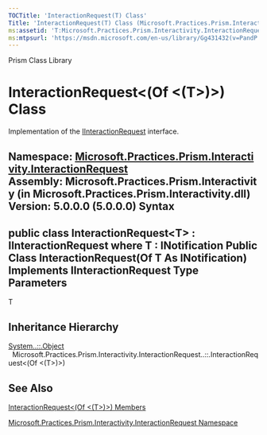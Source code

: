 ```yaml
---
TOCTitle: 'InteractionRequest(T) Class'
Title: 'InteractionRequest(T) Class (Microsoft.Practices.Prism.Interactivity.InteractionRequest)'
ms:assetid: 'T:Microsoft.Practices.Prism.Interactivity.InteractionRequest.InteractionRequest\`1'
ms:mtpsurl: 'https://msdn.microsoft.com/en-us/library/Gg431432(v=PandP.50)'
---
```


Prism Class Library

InteractionRequest&lt;(Of &lt;(T&gt;)&gt;) Class
================================================

Implementation of the [IInteractionRequest](https://msdn.microsoft.com/t:microsoft.practices.prism.interactivity.interactionrequest.iinteractionrequest) interface.

**Namespace:** [Microsoft.Practices.Prism.Interactivity.InteractionRequest](https://msdn.microsoft.com/n:microsoft.practices.prism.interactivity.interactionrequest)
**Assembly:** Microsoft.Practices.Prism.Interactivity (in Microsoft.Practices.Prism.Interactivity.dll) Version: 5.0.0.0 (5.0.0.0)
Syntax
------

<span id="syntaxToggle"></span>public class InteractionRequest&lt;T&gt; : IInteractionRequest where T : INotification Public Class InteractionRequest(Of T As INotification) Implements IInteractionRequest
Type Parameters
---------------

<span id="templatesToggle"></span>
T  

Inheritance Hierarchy
---------------------

<span id="familyToggle"></span>[System..::.Object](http://msdn2.microsoft.com/en-us/library/e5kfa45b)
  Microsoft.Practices.Prism.Interactivity.InteractionRequest..::.InteractionRequest&lt;(Of &lt;(T&gt;)&gt;)

See Also
--------

<span id="seeAlsoToggle"></span>
[InteractionRequest&lt;(Of &lt;(T&gt;)&gt;) Members](https://msdn.microsoft.com/allmembers.t:microsoft.practices.prism.interactivity.interactionrequest.interactionrequest%601)

[Microsoft.Practices.Prism.Interactivity.InteractionRequest Namespace](https://msdn.microsoft.com/n:microsoft.practices.prism.interactivity.interactionrequest)
